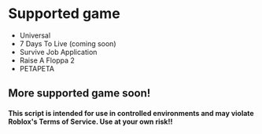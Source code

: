 # Supported game
- Universal
- 7 Days To Live (coming soon)
- Survive Job Application
- Raise A Floppa 2
- PETAPETA

## More supported game soon!

#### This script is intended for use in controlled environments and may violate Roblox's Terms of Service. Use at your own risk!!
